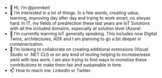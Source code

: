 - 👋 Hi, I’m @jonmikeli
- 👀 I’m interested in a lot of things. In a few words, creating value, learning, improving day after day and trying to work smart, no alwyas hard. In IT, my fields of predilection these last years are IoT Solutions with all the included domains, especially at solution level (Azure).
- 🌱 I’m currently learning IoT generally speaking. This includes now Digital Twins, architectures, ADX and I am planning to go a bit deeper in containerization.
- 💞️ I’m looking to collaborate on creating additional extensions (Visual Studio or .NET CLI) or on any kind of tooling helping to increase/ease yield with less work. I am also trying to find ways to monetize these contributions to make them fair and sustainable in time.
- 📫 How to reach me: LinkedIn or Twitter.

<!---
jonmikeli/jonmikeli is a ✨ special ✨ repository because its `README.md` (this file) appears on your GitHub profile.
You can click the Preview link to take a look at your changes.
--->
